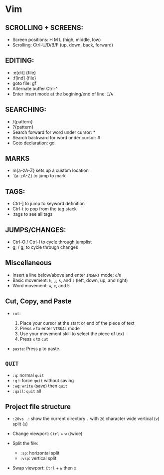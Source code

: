 # Vim

## SCROLLING + SCREENS:

- Screen positions: H M L (high, middle, low)
- Scrolling: Ctrl-U/D/B/F (up, down, back, forward)
## EDITING:

- :e[dit] {file}
- :f[ind] {file}
- goto file: gf
- Alternate buffer Ctrl-^
- Enter insert mode at the begining/end of line: `I`/`A`

## SEARCHING:

- /{pattern}
- ?{pattern}
- Search forward for word under cursor: *
- Search backward for word under cursor: #
- Goto declaration: gd

## MARKS

- m{a-zA-Z} sets up a custom location
- `{a-zA-Z} to jump to mark

## TAGS:

- Ctrl-] to jump to keyword definition
- Ctrl-t to pop from the tag stack
- :tags to see all tags

## JUMPS/CHANGES:

- Ctrl-O / Ctrl-I to cycle through jumplist
- g; / g, to cycle through changes

## Miscellaneous

- Insert a line below/above and enter `INSERT` mode: `o`/`O`
- Basic movement: `h`, `j`, `k`, and `l` (left, down, up, and right)
- Word movement: `w`, `e`, and `b`

## Cut, Copy, and Paste

- `cut`:

	1. Place your cursor at the start or end of the piece of text
	2. Press `v` to enter `VISUAL` mode
	3. Use your movement skill to select the piece of text
	4. Press `x` to `cut`

- `paste`: Press `p` to paste.

## `QUIT`

- `:q`: normal `quit`
- `:q!`: force `quit` without saving
- `:wq`: `write` (save) then `quit`
- `:qall`: `quit` all

## Project file structure

- `:20vs .`: show the current directory `.` with `20` character wide vertical (`v`) split (`s`)
- Change viewport: `Ctrl` + `w` (twice)
- Split the file:

	- `:sp`: horizontal split
	- `:vsp`: vertical split

- Swap viewport: `Ctrl` + `w` then `x`
